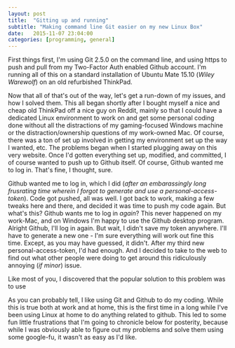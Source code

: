 ```yaml
---
layout: post
title:  "Gitting up and running"
subtitle: "Making command line Git easier on my new Linux Box"
date:   2015-11-07 23:04:00
categories: [programming, general]
---
```


First things first, I'm using Git 2.5.0 on the command line, and using https to push and pull from my Two-Factor 
Auth enabled Github account. I'm running all of this on a standard installation of Ubuntu Mate 15.10 (*Wiley Warewolf*) on an old refurbished ThinkPad. 

Now that all of that's out of the way, let's get a run-down of my issues, and how I solved them. This all began shortly after I bought myself a nice and cheap old ThinkPad off a nice guy on Reddit, mainly so that I could have a dedicated Linux environment to work on and get some personal coding done without all the distractions of my gaming-focused Windows machine or the distraction/ownership questions of my work-owned Mac. Of course, there was a ton of set up involved in getting my environment set up the way I wanted, etc. The problems began when I started plugging away on this very website. Once I'd gotten everything set up, modified, and committed, I of course wanted to push up to Github itself. Of course, Github wanted me to log in. That's fine, I thought, sure. 

Github wanted me to log in, which I did (*after an embarassingly long frusrating time wherein I forgot to generate and use a personal-access-token*). Code got pushed, all was well. I got back to work, making a few tweaks here and there, and decided it was time to push my code again. But what's this? Github wants me to log in *again*? This never happened on my work-Mac, and on Windows I'm happy to use the Github desktop program. Alright Github, I'll log in again. But wait, I didn't save my token anywhere. I'll have to generate a new one - I'm sure everything will work out fine this time. Except, as you may have guessed, it didn't. After my third new personal-access-token, I'd had enough. And I decided to take to the web to find out what other people were doing to get around this ridiculously annoying (*if minor*) issue. 

Like most of you, I discovered that the popular solution to this problem was to use







As you can probably tell, I like using Git and Github to do my coding. While this is true both at work
and at home, this is the first time in a long while I've been using Linux at home to do anything related
to github. This led to some fun little frustrations that I'm going to chronicle below for posterity, because
while I was obviously able to figure out my problems and solve them using some google-fu, it wasn't as easy as 
I'd like.